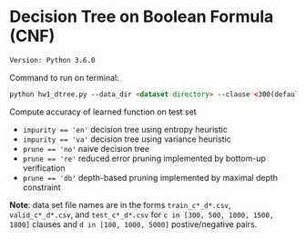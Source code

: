 # Decision Tree on Boolean Formula (CNF)

```html
Version: Python 3.6.0 
```

Command to run on terminal:

```html
python hw1_dtree.py --data_dir <dataset directory> --clause <300(default), 500, 1000, 1500, 1800> --dim <100(default), 1000, 5000> --method <'dt'(default), 'rf'> --impurity <'en'(default), 'va'> --prune <'no'(default), 're', 'db'>
```
Compute accuracy of learned function on test set
- `impurity == 'en'` decision tree using entropy heuristic 
- `impurity == 'va'` decision tree using variance heuristic
- `prune == 'no'` naive decision tree
- `prune == 're'` reduced error pruning implemented by bottom-up verification
- `prune == 'db'` depth-based pruning implemented by maximal depth constraint

__Note__: data set file names are in the forms `train_c*_d*.csv`, `valid_c*_d*.csv`, and `test_c*_d*.csv` for `c in [300, 500, 1000, 1500, 1800]` clauses and `d in [100, 1000, 5000]` postive/negative pairs.